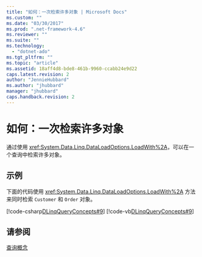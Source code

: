 ```yaml
---
title: "如何：一次检索许多对象 | Microsoft Docs"
ms.custom: ""
ms.date: "03/30/2017"
ms.prod: ".net-framework-4.6"
ms.reviewer: ""
ms.suite: ""
ms.technology: 
  - "dotnet-ado"
ms.tgt_pltfrm: ""
ms.topic: "article"
ms.assetid: 18aff4d8-bde8-461b-9960-ccabb24e9d22
caps.latest.revision: 2
author: "JennieHubbard"
ms.author: "jhubbard"
manager: "jhubbard"
caps.handback.revision: 2
---
```

# 如何：一次检索许多对象
通过使用 <xref:System.Data.Linq.DataLoadOptions.LoadWith%2A>，可以在一个查询中检索许多对象。  
  
## 示例  
 下面的代码使用 <xref:System.Data.Linq.DataLoadOptions.LoadWith%2A> 方法来同时检索 `Customer` 和 `Order` 对象。  
  
 [!code-csharp[DLinqQueryConcepts#9](../../../../../../samples/snippets/csharp/VS_Snippets_Data/DLinqQueryConcepts/cs/Program.cs#9)]
 [!code-vb[DLinqQueryConcepts#9](../../../../../../samples/snippets/visualbasic/VS_Snippets_Data/DLinqQueryConcepts/vb/Module1.vb#9)]  
  
## 请参阅  
 [查询概念](../../../../../../docs/framework/data/adonet/sql/linq/query-concepts.md)